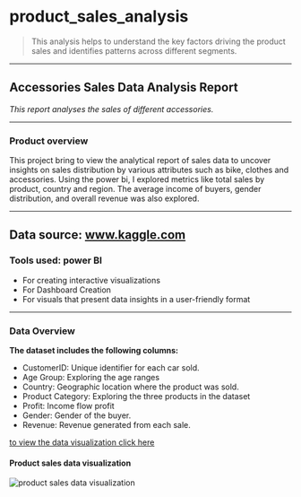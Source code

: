 # product_sales_analysis
> This analysis helps to understand the key factors driving the product sales and identifies patterns across different segments.
___

## Accessories Sales Data Analysis Report
_This report analyses the sales of different accessories._
___

### Product overview
This project bring to view the analytical report of sales data to uncover insights on sales distribution by various attributes such as bike, clothes and accessories. Using the power bi, I explored metrics like total sales by product, country and region. The average income of buyers, gender distribution, and overall revenue was also explored.  

___

## Data source: www.kaggle.com

### Tools used: power BI
  + For creating interactive visualizations
  + For Dashboard Creation 
  + For visuals that present data insights in a user-friendly format
___

### Data Overview
__The dataset includes the following columns:__

+ CustomerID: Unique identifier for each car sold.
+ Age Group: Exploring the age ranges
+ Country: Geographic location where the product was sold.
+ Product Category: Exploring the three products in the dataset
+ Profit: Income flow profit
+ Gender: Gender of the buyer.
+ Revenue: Revenue generated from each sale.

[to view the data visualization click here](https://ibb.co/4nhy0FKq)


#### Product sales data visualization 
![product sales data visualization](https://github.com/user-attachments/assets/f8360916-bf42-4280-a7e1-474f59adcef7)
